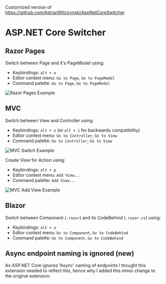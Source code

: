 Customized version of https://github.com/AdrianWilczynski/AspNetCoreSwitcher

# ASP.NET Core Switcher

## Razor Pages

Switch between Page and it's PageModel using:
- Keybindings: `alt + o`
- Editor context menu: `Go to Page`, `Go to PageModel`
- Command palette: `Go to Page`, `Go to PageModel`

![Razor Pages Example](img/razor-pages.gif)

## MVC

Switch between View and Controller using:
- Keybindings: `alt + o` (or `alt + i` for backwards compatibility)
- Editor context menu: `Go to Controller`, `Go to View`
- Command palette: `Go to Controller`, `Go to View`

![MVC Switch Example](img/mvc-switch.gif)

Create View for Action using:
- Keybindings: `alt + p`
- Editor context menu: `Add View...`
- Command palette: `Add View...`

![MVC Add View Example](img/mvc-add-view.gif)

## Blazor

Switch between Component (`.razor`) and its CodeBehind (`.razor.cs`) using:
- Keybindings: `alt + o`
- Editor context menu: `Go to Component`, `Go to CodeBehind`
- Command palette: `Go to Component`, `Go to CodeBehind`

## Async endpoint naming is ignored (new)

As ASP.NET Core ignores 'Async' naming of endpoints I thought this extension needed to reflect this, hence why I added this minor change to the original extension.
